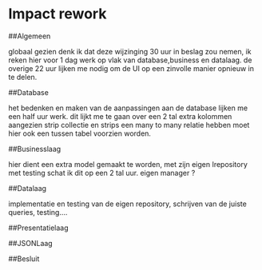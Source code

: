 ﻿# Impact rework

##Algemeen

globaal gezien denk ik dat deze wijzinging 30 uur in beslag zou nemen, ik reken hier voor 1 dag werk op vlak van database,business en datalaag.
de overige 22 uur lijken me nodig om de UI op een zinvolle manier opnieuw in te delen.

##Database

het bedenken en maken van de aanpassingen aan de database lijken me een half uur werk.
dit lijkt me te gaan over een 2 tal extra kolommen aangezien strip collectie en strips een many to many relatie hebben moet hier ook een tussen tabel voorzien worden.

##Businesslaag

 hier dient een extra model gemaakt te worden, met zijn eigen Irepository met testing schat ik dit op een 2 tal uur.
eigen manager ?

##Datalaag

implementatie en testing van de eigen repository, schrijven van de juiste queries, testing....


##Presentatielaag


##JSONLaag


##Besluit